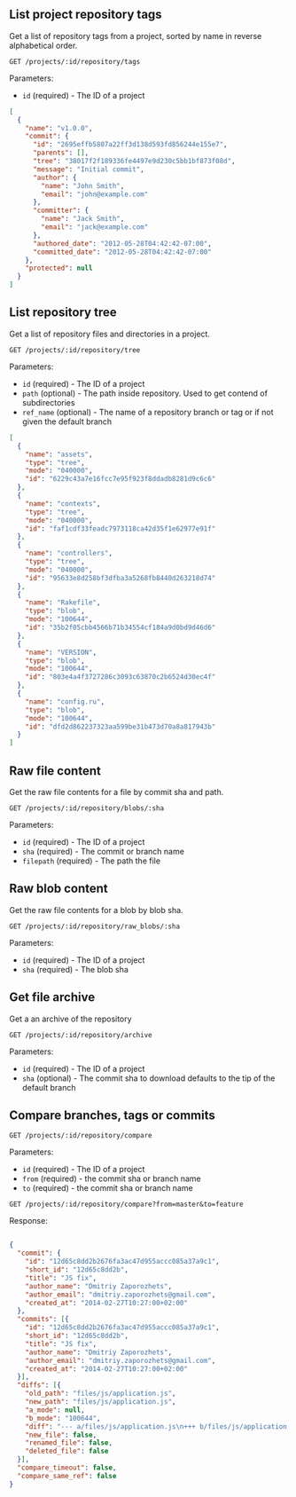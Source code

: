 ## List project repository tags

Get a list of repository tags from a project, sorted by name in reverse alphabetical order.

```
GET /projects/:id/repository/tags
```

Parameters:

+ `id` (required) - The ID of a project

```json
[
  {
    "name": "v1.0.0",
    "commit": {
      "id": "2695effb5807a22ff3d138d593fd856244e155e7",
      "parents": [],
      "tree": "38017f2f189336fe4497e9d230c5bb1bf873f08d",
      "message": "Initial commit",
      "author": {
        "name": "John Smith",
        "email": "john@example.com"
      },
      "committer": {
        "name": "Jack Smith",
        "email": "jack@example.com"
      },
      "authored_date": "2012-05-28T04:42:42-07:00",
      "committed_date": "2012-05-28T04:42:42-07:00"
    },
    "protected": null
  }
]
```

## List repository tree

Get a list of repository files and directories in a project.

```
GET /projects/:id/repository/tree
```

Parameters:

+ `id` (required) - The ID of a project
+ `path` (optional) - The path inside repository. Used to get contend of subdirectories
+ `ref_name` (optional) - The name of a repository branch or tag or if not given the default branch

```json
[
  {
    "name": "assets",
    "type": "tree",
    "mode": "040000",
    "id": "6229c43a7e16fcc7e95f923f8ddadb8281d9c6c6"
  },
  {
    "name": "contexts",
    "type": "tree",
    "mode": "040000",
    "id": "faf1cdf33feadc7973118ca42d35f1e62977e91f"
  },
  {
    "name": "controllers",
    "type": "tree",
    "mode": "040000",
    "id": "95633e8d258bf3dfba3a5268fb8440d263218d74"
  },
  {
    "name": "Rakefile",
    "type": "blob",
    "mode": "100644",
    "id": "35b2f05cbb4566b71b34554cf184a9d0bd9d46d6"
  },
  {
    "name": "VERSION",
    "type": "blob",
    "mode": "100644",
    "id": "803e4a4f3727286c3093c63870c2b6524d30ec4f"
  },
  {
    "name": "config.ru",
    "type": "blob",
    "mode": "100644",
    "id": "dfd2d862237323aa599be31b473d70a8a817943b"
  }
]
```


## Raw file content

Get the raw file contents for a file by commit sha and path.

```
GET /projects/:id/repository/blobs/:sha
```

Parameters:

+ `id` (required) - The ID of a project
+ `sha` (required) - The commit or branch name
+ `filepath` (required) - The path the file


## Raw blob content

Get the raw file contents for a blob by blob sha.

```
GET /projects/:id/repository/raw_blobs/:sha
```

Parameters:

+ `id` (required) - The ID of a project
+ `sha` (required) - The blob sha


## Get file archive

Get a an archive of the repository

```
GET /projects/:id/repository/archive
```

Parameters:
+ `id` (required) - The ID of a project
+ `sha` (optional) - The commit sha to download defaults to the tip of the default branch


## Compare branches, tags or commits

```
GET /projects/:id/repository/compare
```

Parameters:
+ `id` (required) - The ID of a project
+ `from` (required) - the commit sha or branch name
+ `to` (required) - the commit sha or branch name


```
GET /projects/:id/repository/compare?from=master&to=feature
```

Response: 

```json

{
  "commit": {
    "id": "12d65c8dd2b2676fa3ac47d955accc085a37a9c1",
    "short_id": "12d65c8dd2b",
    "title": "JS fix",
    "author_name": "Dmitriy Zaporozhets",
    "author_email": "dmitriy.zaporozhets@gmail.com",
    "created_at": "2014-02-27T10:27:00+02:00"
  },
  "commits": [{
    "id": "12d65c8dd2b2676fa3ac47d955accc085a37a9c1",
    "short_id": "12d65c8dd2b",
    "title": "JS fix",
    "author_name": "Dmitriy Zaporozhets",
    "author_email": "dmitriy.zaporozhets@gmail.com",
    "created_at": "2014-02-27T10:27:00+02:00"
  }],
  "diffs": [{
    "old_path": "files/js/application.js",
    "new_path": "files/js/application.js",
    "a_mode": null,
    "b_mode": "100644",
    "diff": "--- a/files/js/application.js\n+++ b/files/js/application.js\n@@ -24,8 +24,10 @@\n //= require g.raphael-min\n //= require g.bar-min\n //= require branch-graph\n-//= require highlightjs.min\n-//= require ace/ace\n //= require_tree .\n //= require d3\n //= require underscore\n+\n+function fix() { \n+  alert(\"Fixed\")\n+}",
    "new_file": false,
    "renamed_file": false,
    "deleted_file": false
  }],
  "compare_timeout": false,
  "compare_same_ref": false
}
```
